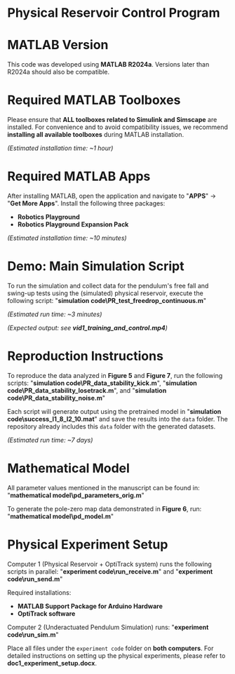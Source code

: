 # Physical Reservoir Control Program

# MATLAB Version
This code was developed using **MATLAB R2024a**. Versions later than R2024a should also be compatible.

# Required MATLAB Toolboxes
Please ensure that **ALL toolboxes related to Simulink and Simscape** are installed. For convenience and to avoid compatibility issues, we recommend **installing all available toolboxes** during MATLAB installation.

*(Estimated installation time: ~1 hour)*

# Required MATLAB Apps
After installing MATLAB, open the application and navigate to "**APPS**" → "**Get More Apps**". Install the following three packages:
- **Robotics Playground**
- **Robotics Playground Expansion Pack**

*(Estimated installation time: ~10 minutes)*

# Demo: Main Simulation Script
To run the simulation and collect data for the pendulum's free fall and swing-up tests using the (simulated) physical reservoir, execute the following script: "**simulation code\PR_test_freedrop_continuous.m**"

*(Estimated run time: ~3 minutes)*

*(Expected output: see **vid1_training_and_control.mp4**)*

# Reproduction Instructions

To reproduce the data analyzed in **Figure 5** and **Figure 7**, run the following scripts: "**simulation code\PR_data_stability_kick.m**", "**simulation code\PR_data_stability_losetrack.m**", and "**simulation code\PR_data_stability_noise.m**"

Each script will generate output using the pretrained model in "**simulation code\success_l1_8_l2_10.mat**" and save the results into the `data` folder. The repository already includes this `data` folder with the generated datasets.

*(Estimated run time: ~7 days)*

# Mathematical Model

All parameter values mentioned in the manuscript can be found in: "**mathematical model\pd_parameters_orig.m**"

To generate the pole-zero map data demonstrated in **Figure 6**, run: "**mathematical model\pd_model.m**"

# Physical Experiment Setup
Computer 1 (Physical Reservoir + OptiTrack system) runs the following scripts in parallel: "**experiment code\run_receive.m**" and "**experiment code\run_send.m**"

Required installations:
- **MATLAB Support Package for Arduino Hardware**
- **OptiTrack software**

Computer 2 (Underactuated Pendulum Simulation) runs: "**experiment code\run_sim.m**"

Place all files under the `experiment code` folder on **both computers**. For detailed instructions on setting up the physical experiments, please refer to **doc1_experiment_setup.docx**.
